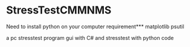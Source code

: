 # StressTestCMMNMS

Need to install python on your computer
requirement***
  matplotlib
  psutil
  
a pc stresstest program gui with C# and stresstest with python code
